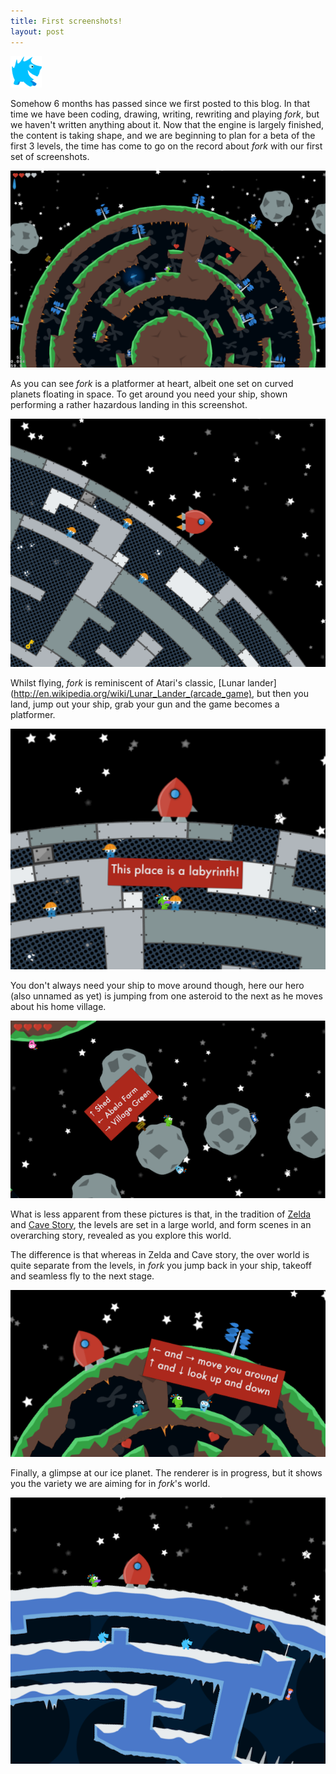 ```yaml
---
title: First screenshots!
layout: post
---
```


<img class="teaser" src="/images/teasers/teaser-1.png" />

Somehow 6 months has passed since we first posted to this blog.  In that time we have been coding, drawing, writing, rewriting and playing *fork*, but we haven't written anything about it.  Now that the engine is largely finished, the content is taking shape, and we are beginning to plan for a beta of the first 3 levels, the time has come to go on the record about *fork* with our first set of screenshots.   

![shooting at spiders](/images/1-shooting.png)

As you can see *fork* is a platformer at heart, albeit one set on curved planets floating in space.  To get around you need your ship, shown performing a rather hazardous landing in this screenshot.

![landing in progress](/images/1-landing.png)

Whilst flying, *fork* is reminiscent of Atari's classic, [Lunar lander](http://en.wikipedia.org/wiki/Lunar_Lander_(arcade_game), but then you land, jump out your ship, grab your gun and the game becomes a platformer.

![landed](/images/1-landed.png)

You don't always need your ship to move around though, here our hero (also unnamed as yet) is jumping from one asteroid to the next as he moves about his home village.

![asteroids](/images/1-asteroids.png)

What is less apparent from these pictures is that, in the tradition of [Zelda](http://en.wikipedia.org/wiki/Link%27s_Awakening) and [Cave Story](http://en.wikipedia.org/wiki/Cave_story), the levels are set in a large world, and form scenes in an overarching story, revealed as you explore this world.

The difference is that whereas in Zelda and Cave story, the over world is quite separate from the levels, in *fork* you jump back in your ship, takeoff and seamless fly to the next stage.

![your little brother](/images/1-chat.png)

Finally, a glimpse at our ice planet.  The renderer is in progress, but it shows you the variety we are aiming for in *fork*'s world.

![ice planet](/images/1-ice.png)

